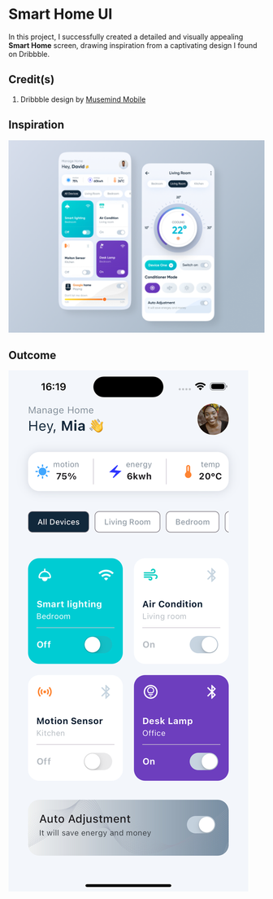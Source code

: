 # Smart Home UI

In this project, I successfully created a detailed and visually appealing **Smart Home** screen, drawing inspiration from a captivating design I found on Dribbble.

## Credit(s)

1. Dribbble design by [Musemind Mobile](https://dribbble.com/shots/20138660-Homo-Smart-Home-Mobile-App-UI)

## Inspiration

![Smart Home Screen](inspiration.png)

## Outcome
 ![Smart Home Screen](image.png)
